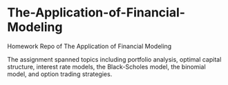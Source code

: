 # The-Application-of-Financial-Modeling
Homework Repo of The Application of Financial Modeling

The assignment spanned topics including portfolio analysis, optimal capital structure, interest rate models, the Black-Scholes model, the binomial model, and option trading strategies.
